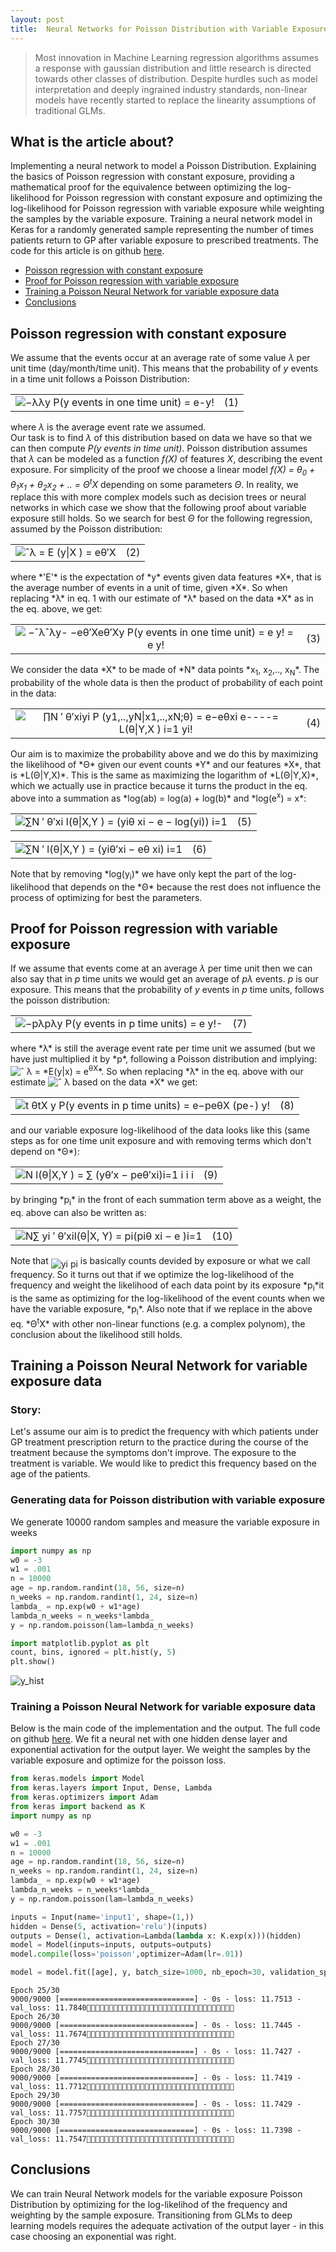```yaml
---
layout: post
title:  Neural Networks for Poisson Distribution with Variable Exposure
---
```


> Most innovation in Machine Learning regression algorithms assumes a response with gaussian distribution and little research is
directed towards other classes of distribution. Despite hurdles such as model interpretation and deeply ingrained industry standards, 
non-linear models have recently started to replace the linearity assumptions of traditional GLMs.

## What is the article about?

Implementing a neural network to model a Poisson Distribution. Explaining the basics of Poisson regression with constant exposure,
providing a mathematical proof for the equivalence between optimizing the log-likelihood for Poisson regression with constant exposure
and optimizing the log-likelihood for Poisson regression with variable exposure while weighting the samples by the variable exposure.
Training a neural network model in Keras for a randomly generated sample representing the number of times patients return to GP 
after variable exposure to prescribed treatments. The code for this article is on github [here](https://github.com/hiflyin/Regression-of-Non-Gaussian-Distributions-with-Deep-Learning). 

* [Poisson regression with constant exposure](#why) 
* [Proof for Poisson regression with variable exposure](#proof)
* [Training a Poisson Neural Network for variable exposure data](#code)
* [Conclusions](#conclusions) <a id="why"></a>

## Poisson regression with constant exposure 
We assume that the events occur at an average rate of some value  *&lambda;* per unit time (day/month/time unit). 
This means that the probability of *y* events in a time unit follows a Poisson Distribution:

<table class="equation"><tr><td><center class="math-display"><img src="imgs/poisson/test0x.png" alt="&minus;&lambda;&lambda;y
P(y events in one time unit) = e-y!" class="math-display" ><a id="x1-2r1"></a></center></td><td class="equation-label">(1)</td></tr></table>
 
where *&lambda;* is the average event rate we assumed.      
Our task is to find *&lambda;* of this distribution based on data we have so that we can then compute
*P(y events in time unit)*. Poisson distribution assumes that *&lambda;* can be modeled as a function *f(X)* of features 
*X*, describing the event exposure. For simplicity of the proof we choose a linear model
*f(X) = &theta;<sub>0</sub> + &theta;<sub>1</sub>x<sub>1</sub> + &theta;<sub>2</sub>x<sub>2</sub> + .. = &Theta;<sup>t</sup>X*
depending on some parameters *&Theta;*. In reality, we replace this with more complex models such as decision trees or neural 
networks in which case we show that the following proof about variable exposure still holds. So we search for best *&Theta;* 
for the following regression, assumed by the Poisson distribution:      
<table class="equation"><tr><td><center class="math-display"><img src="imgs/poisson/test1x.png" alt="&#x02C6;&lambda; = E (y|X ) = e&#x03B8;&prime;X
" class="math-display" ><a id="x1-3r2"></a></center></td><td class="equation-label">(2)</td></tr></table>       
where *'E'* is the expectation of *y* events given data features *X*, that is the average number of events in a 
unit of time, given *X*. So when replacing *&lambda;* in eq. 1 with our estimate of *&lambda;* based on the data
*X* as in the eq. above, we get:        
<table class="equation"><tr><td><center class="math-display" >
<img src="imgs/poisson/test2x.png" alt="&minus;&#x02C6;&lambda;&#x02C6;&lambda;y-   &minus;e&#x03B8;&prime;Xe&#x03B8;&prime;Xy
P(y events in one time unit) = e  y! = e      y!" class="math-display" ><a id="x1-4r3"></a></center></td><td class="equation-label">(3)</td></tr></table>        
We consider the data *X* to be made of *N* data points *x<sub>1</sub>, x<sub>2</sub>,.., x<sub>N</sub>*. The probability of the whole 
data is then the product of probability of each point in the data:      
<table class="equation"><tr><td><center class="math-display" ><img src="imgs/poisson/test3x.png" alt="                      &prod;N    &prime;   &#x03B8;&prime;xiyi
P (y1,..,yN|x1,..,xN;&#x03B8;) =   e&minus;e&#x03B8;xi e----= L(&#x03B8;|Y,X ) i=1       yi!" class="math-display" ><a 
 id="x1-5r4"></a></center></td><td class="equation-label">(4)</td></tr></table>     
Our aim is to maximize the probability above and we do this by maximizing the likelihood of *&Theta;* given our event counts 
*Y* and our features *X*, that is *L(&Theta;|Y,X)*. This is the same as maximizing the logarithm
of *L(&Theta;|Y,X)*, which we actually use in practice because it turns the product in the eq. above into a
summation as *log(ab) = log(a) + log(b)* and *log(e<sup>x</sup>) = x*:      
<table class="equation"><tr><td><center class="math-display" >
<img src="imgs/poisson/test4x.png" alt="          &sum;N    &prime;    &#x03B8;&prime;xi l(&#x03B8;|X,Y ) =   (yi&#x03B8; xi &minus; 
e  &minus; log(yi)) i=1 " class="math-display" ><a id="x1-6r5"></a></center></td><td class="equation-label">(5)</td></tr></table>       
<table class="equation"><tr><td><center class="math-display" >
<img src="imgs/poisson/test5x.png" alt="          &sum;N          &prime; l(&#x03B8;|X,Y ) =   (yi&#x03B8;&prime;xi &minus; e&#x03B8; xi)
i=1 " class="math-display" ><a id="x1-7r6"></a></center></td><td class="equation-label">(6)</td></tr></table>       
Note that by removing *log(y<sub>i</sub>)*  we have only kept the part of the log-likelihood that depends
on the *&Theta;* because the rest does not influence the process of optimizing for best the parameters. 
<a id="proof"></a>

## Proof for Poisson regression with variable exposure

If we assume that events come at an average *&lambda;* per time unit then we can also say that in *p* time units we would
get an average of *p&lambda;* events. *p* is our exposure. This means that the probability of *y* events in *p* time units, follows 
the poisson distribution:       
<table class="equation"><tr><td><center class="math-display" >
<img src="imgs/poisson/test6x.png" alt="                       &minus;p&lambda;p&lambda;y P(y events in p time units) = e  y!-
" class="math-display" ><a id="x1-8r7"></a></center></td><td class="equation-label">(7)</td></tr></table>       
where *&lambda;* is still the average event rate per time unit we assumed (but we have just multiplied it by *p*,
following a Poisson distribution and implying: <img src="imgs/poisson/test7x.png" alt="&#x02C6; &lambda;"  class="circ" > = 
*E(y|x) = e<sup>&theta;X</sup>*. So when replacing *&lambda;* in the eq. above with our estimate <img src="imgs/poisson/test8x.png" 
alt="&#x02C6; &lambda;"  class="circ" > based on the data *X* we get:       
<table class="equation"><tr><td><center class="math-display" ><img src="imgs/poisson/test9x.png" alt="t   &#x03B8;tX y
P(y events in p time units) = e&minus;pe&#x03B8;X (pe-)  y!" class="math-display" ><a id="x1-9r8"></a></center></td>
<td class="equation-label">(8)</td></tr></table>        
and our variable exposure log-likelihood of the data looks like this (same steps as for one time unit exposure and with removing 
terms which don't depend on *&Theta;*):     
<table class="equation"><tr><td><center class="math-display" ><img src="imgs/poisson/test10x.png" alt="           N
l(&#x03B8;|X,Y ) = &sum; (y&#x03B8;&prime;x &minus; pe&#x03B8;&prime;xi)i=1  i  i   i
" class="math-display" ><a id="x1-10r9"></a></center></td><td class="equation-label">(9)</td></tr></table>      
by bringing *p<sub>i</sub>* in the front of each summation term above as a weight, the eq. above can also be written as:        
<table class="equation"><tr><td><center class="math-display" ><img src="imgs/poisson/test11x.png"
 alt="N&sum;    yi &prime;     &#x03B8;&prime;xil(&#x03B8;|X, Y) =    pi(pi&#x03B8; xi &minus; e )i=1
" class="math-display" ><a id="x1-11r10"></a></center></td><td class="equation-label">(10)</td></tr></table>        
Note that <img src="imgs/poisson/test12x.png" alt="yi pi"  class="frac" align="middle"> is basically counts devided by exposure 
or what we call frequency. So it turns out that if we optimize the log-likelihood of the frequency and weight the
likelihood of each data point by its exposure *p<sub>i</sub>*it is the same as optimizing for the log-likelihood of the
event counts when we have the variable exposure, *p<sub>i</sub>*. Also note that if we replace in the above eq. *&Theta;<sup>t</sup>X*
with other non-linear functions (e.g. a complex polynom), the conclusion about the likelihood still holds.
<a id="code"></a>

## Training a Poisson Neural Network for variable exposure data

### Story: 
Let's assume our aim is to predict the frequency with which patients under GP treatment prescription return to the practice during the
course of the treatment because the symptoms don't improve. The exposure to the treatment is variable. We would like to predict
this frequency based on the age of the patients.

### Generating data for Poisson distribution with variable exposure

We generate 10000 random samples and measure the variable exposure in weeks

```python
import numpy as np
w0 = -3
w1 = .001
n = 10000
age = np.random.randint(18, 56, size=n)
n_weeks = np.random.randint(1, 24, size=n)
lambda_ = np.exp(w0 + w1*age)
lambda_n_weeks = n_weeks*lambda_
y = np.random.poisson(lam=lambda_n_weeks)

import matplotlib.pyplot as plt
count, bins, ignored = plt.hist(y, 5)
plt.show()
```

![y_hist](imgs/poisson/y_hist.png)

### Training a Poisson Neural Network for variable exposure data

Below is the main code of the implementation and the output. The full code on github [here](https://github.com/hiflyin/Regression-of-Non-Gaussian-Distributions-with-Deep-Learning). 
We fit a neural net with one hidden dense layer and exponential activation for the output layer.
We weight the samples by the variable exposure and optimize for the poisson loss.

```python
from keras.models import Model
from keras.layers import Input, Dense, Lambda
from keras.optimizers import Adam
from keras import backend as K
import numpy as np

w0 = -3
w1 = .001
n = 10000
age = np.random.randint(18, 56, size=n)
n_weeks = np.random.randint(1, 24, size=n)
lambda_ = np.exp(w0 + w1*age)
lambda_n_weeks = n_weeks*lambda_
y = np.random.poisson(lam=lambda_n_weeks)

inputs = Input(name='input1', shape=(1,))
hidden = Dense(5, activation='relu')(inputs)
outputs = Dense(1, activation=Lambda(lambda x: K.exp(x)))(hidden)
model = Model(inputs=inputs, outputs=outputs)
model.compile(loss='poisson',optimizer=Adam(lr=.01))

model = model.fit([age], y, batch_size=1000, nb_epoch=30, validation_split=0.1, sample_weight = n_weeks)
```

    Epoch 25/30
    9000/9000 [==============================] - 0s - loss: 11.7513 - val_loss: 11.7840
    Epoch 26/30
    9000/9000 [==============================] - 0s - loss: 11.7445 - val_loss: 11.7674
    Epoch 27/30
    9000/9000 [==============================] - 0s - loss: 11.7427 - val_loss: 11.7745
    Epoch 28/30
    9000/9000 [==============================] - 0s - loss: 11.7419 - val_loss: 11.7712
    Epoch 29/30
    9000/9000 [==============================] - 0s - loss: 11.7429 - val_loss: 11.7757
    Epoch 30/30
    9000/9000 [==============================] - 0s - loss: 11.7398 - val_loss: 11.7547

<a id="conclusions"></a>

## Conclusions

We can train Neural Network models for the variable exposure Poisson Distribution by optimizing for the log-likelihod of the 
frequency and weighting by the sample exposure. Transitioning from GLMs to deep learning models requires the adequate activation 
 of the output layer - in this case choosing an exponential was right.

    



